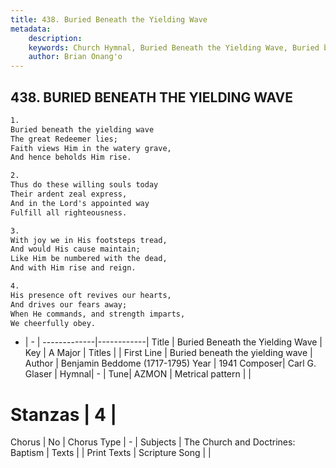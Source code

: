 ```yaml
---
title: 438. Buried Beneath the Yielding Wave
metadata:
    description: 
    keywords: Church Hymnal, Buried Beneath the Yielding Wave, Buried beneath the yielding wave, 
    author: Brian Onang'o
---
```



## 438. BURIED BENEATH THE YIELDING WAVE

```txt
1.
Buried beneath the yielding wave 
The great Redeemer lies; 
Faith views Him in the watery grave, 
And hence beholds Him rise. 

2.
Thus do these willing souls today 
Their ardent zeal express, 
And in the Lord's appointed way 
Fulfill all righteousness. 

3.
With joy we in His footsteps tread, 
And would His cause maintain; 
Like Him be numbered with the dead, 
And with Him rise and reign. 

4.
His presence oft revives our hearts, 
And drives our fears away; 
When He commands, and strength imparts, 
We cheerfully obey.
```

- |   -  |
-------------|------------|
Title | Buried Beneath the Yielding Wave |
Key | A Major |
Titles |  |
First Line | Buried beneath the yielding wave |
Author | Benjamin Beddome (1717-1795)
Year | 1941
Composer| Carl G. Glaser |
Hymnal|  - |
Tune| AZMON |
Metrical pattern | |
# Stanzas | 4 |
Chorus | No |
Chorus Type | - |
Subjects | The Church and Doctrines: Baptism |
Texts |  |
Print Texts | 
Scripture Song |  |
  

